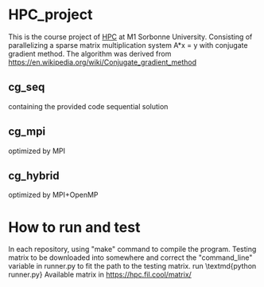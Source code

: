 # HPC_project
This is the course project of [HPC](https://cbouilla.github.io/HPC.html) at M1 Sorbonne University. Consisting of parallelizing a sparse matrix multiplication system A*x = y with conjugate gradient method. The algorithm was derived from https://en.wikipedia.org/wiki/Conjugate_gradient_method

## cg_seq 
containing the provided code sequential solution

## cg_mpi
optimized by MPI

## cg_hybrid
optimized by MPI+OpenMP

# How to run and test
In each repository, using "make" command to compile the program. Testing matrix to be downloaded into somewhere and correct the "command_line" variable in runner.py to fit the path to the testing matrix. run \textmd{python runner.py}
Available matrix in https://hpc.fil.cool/matrix/
